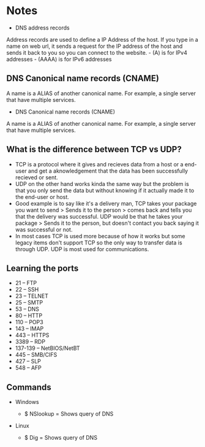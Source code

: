 <h1>Notes</h1> 
 
 - DNS address records 
 
 Address records are used to define a IP Address of the host. If you type in a name on web url, it sends a request for the IP address of the host and sends it back to you so you can connect to the website.
     - (A) is for IPv4 addresses
     - (AAAA) is for IPv6 addresses 

 <h2>DNS Canonical name records (CNAME)</h2>
 
 A name is a ALIAS of another canonical name. For example, a single server that have multiple services.

 - DNS Canonical name records (CNAME)
 
 A name is a ALIAS of another canonical name. For example, a single server that have multiple services.



<h2>What is the difference between TCP vs UDP?</h2>

 - TCP is a protocol where it gives and recieves data from a host or a end-user and get a aknowledgement that the data has been successfully recieved or sent.
 - UDP on the other hand works kinda the same way but the problem is that you only send the data but without knowing if it actually made it to the end-user or host.
 - Good example is to say like it's a delivery man, TCP takes your package you want to send > Sends it to the person > comes back and tells you that the delivery was successful. UDP would be that he takes your package > Sends it to the person, but doesn't contact you back saying it was successful or not.
 - In most cases TCP is used more because of how it works but some legacy items don't support TCP so the only way to transfer data is through UDP. UDP is most used for communications.


<h2>Learning the ports</h2> 

 - 21 – FTP
 - 22 – SSH
 - 23 – TELNET
 - 25 – SMTP
 - 53 – DNS
 - 80 – HTTP
 - 110 – POP3
 - 143 – IMAP
 - 443 – HTTPS
 - 3389 – RDP
 - 137-139 – NetBIOS/NetBT
 - 445 – SMB/CIFS
 - 427 – SLP
 - 548 – AFP

<h2>Commands</h2> 
 
 - Windows
     - $ NSlookup = Shows query of DNS

 - Linux
     - $ Dig = Shows query of DNS 
